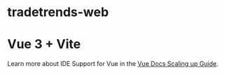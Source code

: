 # tradetrends-web
# Vue 3 + Vite

Learn more about IDE Support for Vue in the [Vue Docs Scaling up Guide](https://vuejs.org/guide/scaling-up/tooling.html#ide-support).
